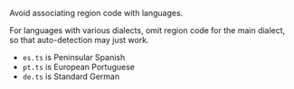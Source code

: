 Avoid associating region code with languages.

For languages with various dialects, omit region code for the main dialect, so that auto-detection may just work.

- `es.ts` is Peninsular Spanish
- `pt.ts` is European Portuguese
- `de.ts` is Standard German 
